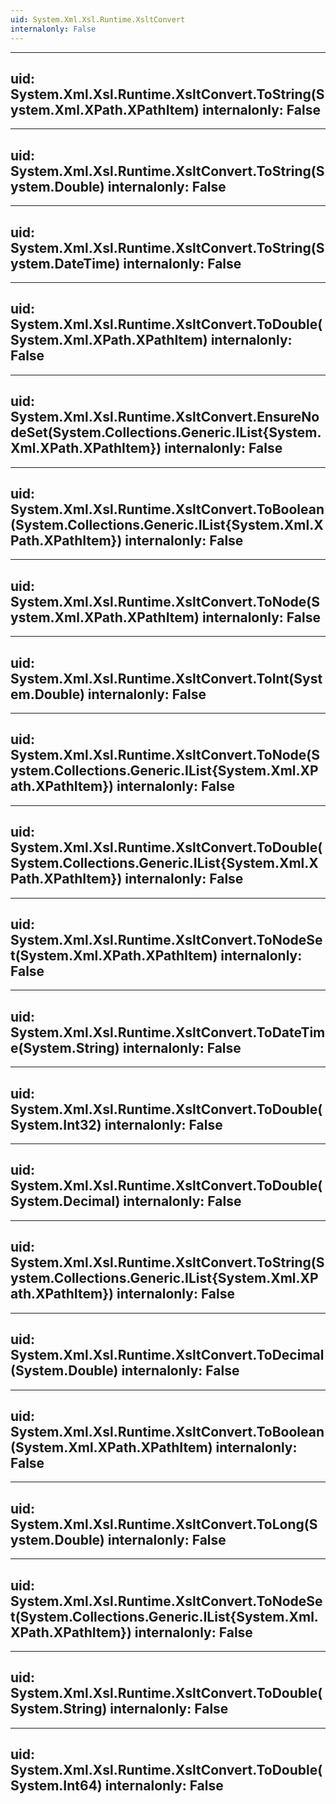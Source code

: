 ```yaml
---
uid: System.Xml.Xsl.Runtime.XsltConvert
internalonly: False
---
```


---
uid: System.Xml.Xsl.Runtime.XsltConvert.ToString(System.Xml.XPath.XPathItem)
internalonly: False
---

---
uid: System.Xml.Xsl.Runtime.XsltConvert.ToString(System.Double)
internalonly: False
---

---
uid: System.Xml.Xsl.Runtime.XsltConvert.ToString(System.DateTime)
internalonly: False
---

---
uid: System.Xml.Xsl.Runtime.XsltConvert.ToDouble(System.Xml.XPath.XPathItem)
internalonly: False
---

---
uid: System.Xml.Xsl.Runtime.XsltConvert.EnsureNodeSet(System.Collections.Generic.IList{System.Xml.XPath.XPathItem})
internalonly: False
---

---
uid: System.Xml.Xsl.Runtime.XsltConvert.ToBoolean(System.Collections.Generic.IList{System.Xml.XPath.XPathItem})
internalonly: False
---

---
uid: System.Xml.Xsl.Runtime.XsltConvert.ToNode(System.Xml.XPath.XPathItem)
internalonly: False
---

---
uid: System.Xml.Xsl.Runtime.XsltConvert.ToInt(System.Double)
internalonly: False
---

---
uid: System.Xml.Xsl.Runtime.XsltConvert.ToNode(System.Collections.Generic.IList{System.Xml.XPath.XPathItem})
internalonly: False
---

---
uid: System.Xml.Xsl.Runtime.XsltConvert.ToDouble(System.Collections.Generic.IList{System.Xml.XPath.XPathItem})
internalonly: False
---

---
uid: System.Xml.Xsl.Runtime.XsltConvert.ToNodeSet(System.Xml.XPath.XPathItem)
internalonly: False
---

---
uid: System.Xml.Xsl.Runtime.XsltConvert.ToDateTime(System.String)
internalonly: False
---

---
uid: System.Xml.Xsl.Runtime.XsltConvert.ToDouble(System.Int32)
internalonly: False
---

---
uid: System.Xml.Xsl.Runtime.XsltConvert.ToDouble(System.Decimal)
internalonly: False
---

---
uid: System.Xml.Xsl.Runtime.XsltConvert.ToString(System.Collections.Generic.IList{System.Xml.XPath.XPathItem})
internalonly: False
---

---
uid: System.Xml.Xsl.Runtime.XsltConvert.ToDecimal(System.Double)
internalonly: False
---

---
uid: System.Xml.Xsl.Runtime.XsltConvert.ToBoolean(System.Xml.XPath.XPathItem)
internalonly: False
---

---
uid: System.Xml.Xsl.Runtime.XsltConvert.ToLong(System.Double)
internalonly: False
---

---
uid: System.Xml.Xsl.Runtime.XsltConvert.ToNodeSet(System.Collections.Generic.IList{System.Xml.XPath.XPathItem})
internalonly: False
---

---
uid: System.Xml.Xsl.Runtime.XsltConvert.ToDouble(System.String)
internalonly: False
---

---
uid: System.Xml.Xsl.Runtime.XsltConvert.ToDouble(System.Int64)
internalonly: False
---
